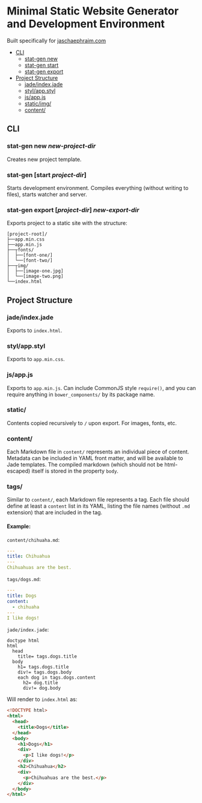 # Minimal Static Website Generator and Development Environment

Built specifically for [jaschaephraim.com](http://jaschaephraim.com)

- [CLI](#cli)
    + [stat-gen new](#stat-gen-start-project-dir)
    + [stat-gen start](#stat-gen-new-new-project-dir)
    + [stat-gen export](#stat-gen-export-project-dir-new-export-dir)
- [Project Structure](#project-structure)
    + [jade/index.jade](#viewsindexjade)
    + [styl/app.styl](#appstyl)
    + [js/app.js](#appjs)
    + [static/img/](#img)
    + [content/](#content)

## CLI

### stat-gen new _new-project-dir_
Creates new project template.

### stat-gen [start _project-dir_]
Starts development environment. Compiles everything (without writing to files), starts watcher and server.

### stat-gen export [_project-dir_] _new-export-dir_
Exports project to a static site with the structure:

```
[project-root]/
├──app.min.css
├──app.min.js
├──┬fonts/
│  ├──[font-one/]
│  └──[font-two/]
├──┬img/
│  ├──[image-one.jpg]
│  └──[image-two.png]
└──index.html
```

## Project Structure

### jade/index.jade
Exports to `index.html`.

### styl/app.styl
Exports to `app.min.css`.

### js/app.js
Exports to `app.min.js`. Can include CommonJS style `require()`, and you can require anything in `bower_components/` by its package name.

### static/
Contents copied recursively to `/` upon export. For images, fonts, etc.

### content/
Each Markdown file in `content/` represents an individual piece of content. Metadata can be included in YAML front matter, and will be available to Jade templates. The compiled markdown (which should not be html-escaped) itself is stored in the property `body`.

### tags/
Similar to `content/`, each Markdown file represents a tag. Each file should define at least a `content` list in its YAML, listing the file names (without `.md` extension) that are included in the tag.

#### Example:
`content/chihuaha.md`:

```yaml 
---
title: Chihuahua
---
Chihuahuas are the best.
```

`tags/dogs.md`:

```yaml
---
title: Dogs
content:
  - chihuaha
---
I like dogs!
```

`jade/index.jade`:

```jade
doctype html
html
  head
    title= tags.dogs.title
  body
    h1= tags.dogs.title
    div!= tags.dogs.body
    each dog in tags.dogs.content
      h2= dog.title
      div!= dog.body
```

Will render to `index.html` as:

```html
<!DOCTYPE html>
<html>
  <head>
    <title>Dogs</title>
  </head>
  <body>
    <h1>Dogs</h1>
    <div>
      <p>I like dogs!</p>
    </div>
    <h2>Chihuahua</h2>
    <div>
      <p>Chihuahuas are the best.</p>
    </div>
  </body>
</html>
```
